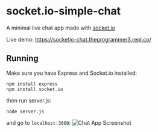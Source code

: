 # socket.io-simple-chat

A minimal live chat app made with [socket.io](https://socket.io)

Live demo: https://socketio-chat.theprogrammer3.repl.co/

## Running

Make sure you have Express and Socket.io installed:
```
npm install express
npm install socket.io
```
then run server.js:
```
node server.js
```
and go to `localhost:3000`:
![Chat App Screenshot](https://user-images.githubusercontent.com/69394951/95909333-4a5a6800-0d6c-11eb-9b80-55ab200d9701.png)
